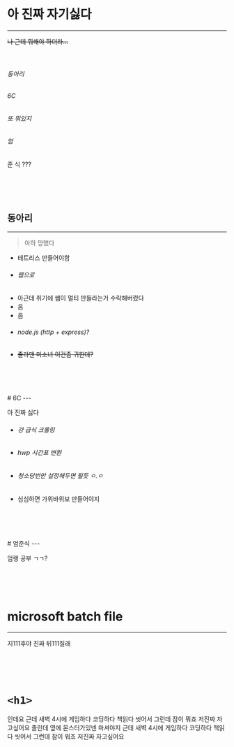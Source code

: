 
# 아 진짜 자기싫다

---
~~나 근데 뭐해야 하더라...~~<br>
<br>
<br>
###### 동아리
###### 6C
###### 또 뭐있지
###### 엄
준
식
???<br>
<br>
<br>
<br>
<br>
## 동아리
-----

> 아하
> 망했다


+  테트리스 만들어야함
+  ###### 웹으로


-  아근데 취기에 쌤이 멀티 만들라는거 수락해버렸다 
-  음
-  음
-  ###### node.js (http + express)?


*  ~~졸라맨 미소녀 이건좀 귀한데?~~<br>
<br>
<br>
<br>
<br>
# 6C
---

아 진짜 싫다


+  ###### 걍 급식 크롤링
+  ###### hwp 시간표 변환
+  ###### 청소당번만 설정해두면 될듯 ㅇ.ㅇ

-  심심하면 가위바위보 만들어야지<br>
 <br>
 <br>
 <br>
 <br>
# 엄준식
---

엄랭 공부 ㄱㄱ?<br>
<br>
<br>
<br>
<br>
# microsoft batch file
---

지111후야 진짜 뒤111질래<br>
<br>
<br>
<br>
<br>
# `<h1>`
인데요 근데 새벽 4시에 게임하다 코딩하다 책읽다 씻어서 그런데 잠이 뭐죠 저진짜 자고싶어요 졸린데 옆에 몬스터가있넨 마셔야지 근데 새벽 4시에 게임하다 코딩하다 책읽다 씻어서 그런데 잠이 뭐죠 저진짜 자고싶어요
